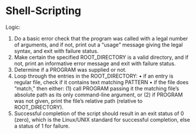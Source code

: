 # Shell-Scripting
Logic:
1. Do a basic error check that the program was called with a legal number of arguments,
and if not, print out a “usage” message giving the legal syntax, and exit with failure
status.
2. Make certain the specified ROOT_DIRECTORY is a valid directory, and if not, print an
informative error message and exit with failure status.
3. Determine if a PROGRAM was supplied or not.
4. Loop through the entries in the ROOT_DIRECTORY:
• if an entry is regular file, check if it contains text matching PATTERN
• if the file does “match,” then either: (1) call PROGRAM passing it the matching
file’s absolute path as its only command-line argument, or (2) if PROGRAM was not
given, print the file’s relative path (relative to ROOT_DIRECTORY).
5. Successful completion of the script should result in an exit status of 0 (zero), which is
the Linux/UNIX standard for successful completion, else a status of 1 for failure.
